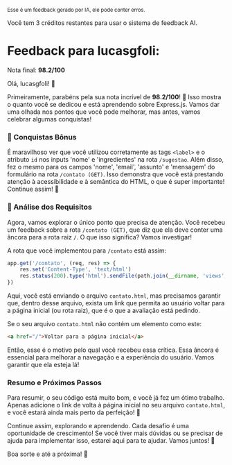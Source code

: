 <sup>Esse é um feedback gerado por IA, ele pode conter erros.</sup>

Você tem 3 créditos restantes para usar o sistema de feedback AI.

# Feedback para lucasgfoli:

Nota final: **98.2/100**

Olá, lucasgfoli! 🚀

Primeiramente, parabéns pela sua nota incrível de **98.2/100**! 🎉 Isso mostra o quanto você se dedicou e está aprendendo sobre Express.js. Vamos dar uma olhada nos pontos que você pode melhorar, mas antes, vamos celebrar algumas conquistas!

### 🎉 Conquistas Bônus
É maravilhoso ver que você utilizou corretamente as tags `<label>` e o atributo `id` nos inputs 'nome' e 'ingredientes' na rota `/sugestao`. Além disso, fez o mesmo para os campos 'nome', 'email', 'assunto' e 'mensagem' do formulário na rota `/contato (GET)`. Isso demonstra que você está prestando atenção à acessibilidade e à semântica do HTML, o que é super importante! Continue assim! 👏

### 🚀 Análise dos Requisitos
Agora, vamos explorar o único ponto que precisa de atenção. Você recebeu um feedback sobre a rota `/contato (GET)`, que diz que ela deve conter uma âncora para a rota raiz `/`. O que isso significa? Vamos investigar!

A rota que você implementou para `/contato` está assim:

```javascript
app.get('/contato', (req, res) => {
    res.set('Content-Type', 'text/html')
    res.status(200).type('html').sendFile(path.join(__dirname, 'views', 'contato.html'))
})
```

Aqui, você está enviando o arquivo `contato.html`, mas precisamos garantir que, dentro desse arquivo, exista um link que permita ao usuário voltar para a página inicial (ou rota raiz), que é o que a avaliação está pedindo. 

Se o seu arquivo `contato.html` não contém um elemento como este:

```html
<a href="/">Voltar para a página inicial</a>
```

Então, esse é o motivo pelo qual você recebeu essa crítica. Essa âncora é essencial para melhorar a navegação e a experiência do usuário. Vamos garantir que ela esteja lá!

### Resumo e Próximos Passos
Para resumir, o seu código está muito bom, e você já fez um ótimo trabalho. Apenas adicione o link de volta à página inicial no seu arquivo `contato.html`, e você estará ainda mais perto da perfeição! 🌟

Continue assim, explorando e aprendendo. Cada desafio é uma oportunidade de crescimento! Se você tiver mais dúvidas ou se precisar de ajuda para implementar isso, estarei aqui para te ajudar. Vamos juntos! 💪

Boa sorte e até a próxima! 🚀